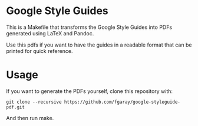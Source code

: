 # Google Style Guides

This is a Makefile that transforms the Google Style Guides into PDFs generated
using LaTeX and Pandoc.

Use this pdfs if you want to have the guides in a readable format that can be
printed for quick reference.


# Usage

If you want to generate the PDFs yourself, clone this repository with:


```
git clone --recursive https://github.com/fgaray/google-styleguide-pdf.git
```

And then run make.
